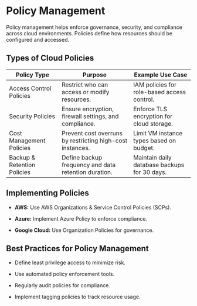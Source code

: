 # Policy Management

Policy management helps enforce governance, security, and compliance across cloud environments. Policies define how resources should be configured and accessed.

## Types of Cloud Policies

|Policy Type|Purpose|Example Use Case|
|-----------|-------|---------------|
|Access Control Policies|Restrict who can access or modify resources.|IAM policies for role-based access control.|
|Security Policies|Ensure encryption, firewall settings, and compliance.|Enforce TLS encryption for cloud storage.|
|Cost Management Policies|Prevent cost overruns by restricting high-cost instances.|Limit VM instance types based on budget.|
|Backup & Retention Policies|Define backup frequency and data retention duration.|Maintain daily database backups for 30 days.|

## Implementing Policies

*   **AWS:** Use AWS Organizations & Service Control Policies (SCPs).

*   **Azure:** Implement Azure Policy to enforce compliance.

*   **Google Cloud:** Use Organization Policies for governance.

## Best Practices for Policy Management

*   Define least privilege access to minimize risk.

*   Use automated policy enforcement tools.

*   Regularly audit policies for compliance.

*   Implement tagging policies to track resource usage.